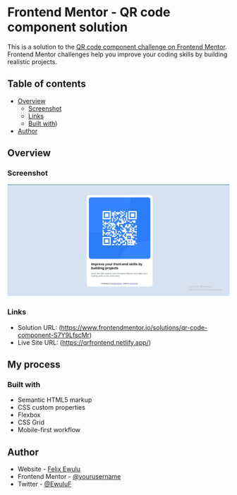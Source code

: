 # Frontend Mentor - QR code component solution

This is a solution to the [QR code component challenge on Frontend Mentor](https://www.frontendmentor.io/challenges/qr-code-component-iux_sIO_H). Frontend Mentor challenges help you improve your coding skills by building realistic projects. 

## Table of contents

- [Overview](#overview)
  - [Screenshot](#screenshot)
  - [Links](#links)
  - [Built with](#built-with))
- [Author](#author)

## Overview

### Screenshot

![](./screenshot.png)

### Links

- Solution URL: (https://www.frontendmentor.io/solutions/qr-code-component-S7Y9LfscMr)
- Live Site URL: (https://qrfrontend.netlify.app/)

## My process

### Built with

- Semantic HTML5 markup
- CSS custom properties
- Flexbox
- CSS Grid
- Mobile-first workflow


## Author

- Website - [Felix Ewulu](https://felix-ewulu.netlify.app)
- Frontend Mentor - [@yourusername](https://www.frontendmentor.io/profile/yourusername)
- Twitter - [@EwuluF](https://www.twitter.com/EwuluF)


